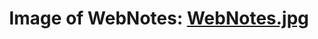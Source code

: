 <h1 align="center">
Image of WebNotes:
  <a href="https://imgur.com/a/Wth4T" width="350">WebNotes.jpg</a>
</h1>
